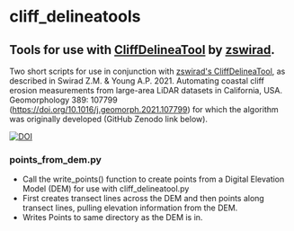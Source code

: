 # cliff_delineatools

## Tools for use with [CliffDelineaTool](https://github.com/zswirad/CliffDelineaTool) by [zswirad](https://github.com/zswirad).

Two short scripts for use in conjunction with [zswirad's CliffDelineaTool](https://github.com/zswirad/CliffDelineaTool), as described in Swirad Z.M. & Young A.P. 2021. Automating coastal cliff erosion measurements from large-area LiDAR datasets in California, USA. Geomorphology 389: 107799 (https://doi.org/10.1016/j.geomorph.2021.107799) for which the algorithm was originally developed (GitHub Zenodo link below).

[![DOI](https://zenodo.org/badge/DOI/10.5281/zenodo.5510191.svg)](https://doi.org/10.5281/zenodo.5510191)

### points_from_dem.py

- Call the write_points() function to create points from a Digital Elevation Model (DEM) for use 
with cliff_delineatool.py 
- First creates transect lines across the DEM and then points along transect lines, pulling elevation information from
the DEM. 
- Writes Points to same directory as the DEM is in.
